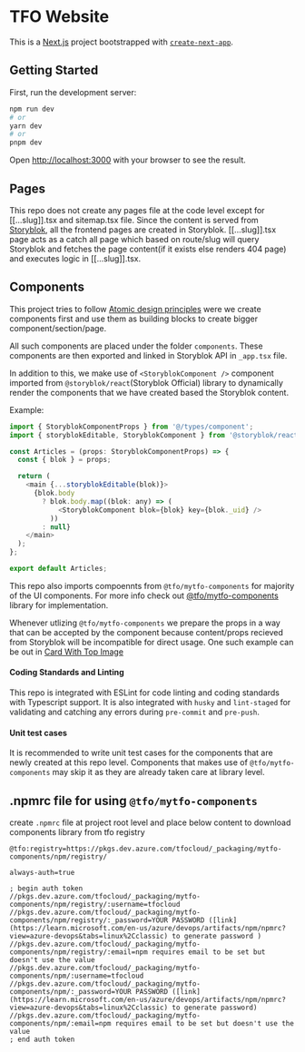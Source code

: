 # TFO Website

This is a [Next.js](https://nextjs.org/) project bootstrapped with [`create-next-app`](https://github.com/vercel/next.js/tree/canary/packages/create-next-app).

## Getting Started

First, run the development server:

```bash
npm run dev
# or
yarn dev
# or
pnpm dev
```

Open [http://localhost:3000](http://localhost:3000) with your browser to see the result.

## Pages

This repo does not create any pages file at the code level except for [[...slug]].tsx and sitemap.tsx file. Since the content is served from [Storyblok](https://www.storyblok.com/home), all the frontend pages are created in Storyblok. [[...slug]].tsx page acts as a catch all page which based on route/slug will query Storyblok and fetches the page content(if it exists else renders 404 page) and executes logic in [[...slug]].tsx.

## Components

This project tries to follow [Atomic design principles](https://atomicdesign.bradfrost.com/chapter-2/) were we create components first and use them as building blocks to create bigger component/section/page.

All such components are placed under the folder `components`. These components are then exported and linked in Storyblok API
in `_app.tsx` file.

In addition to this, we make use of `<StoryblokComponent />` component imported from `@storyblok/react`(Storyblok Official) library to dynamically render the components that we have created based the Storyblok content.

Example:

```javascript
import { StoryblokComponentProps } from '@/types/component';
import { storyblokEditable, StoryblokComponent } from '@storyblok/react';

const Articles = (props: StoryblokComponentProps) => {
  const { blok } = props;

  return (
    <main {...storyblokEditable(blok)}>
      {blok.body
        ? blok.body.map((blok: any) => (
            <StoryblokComponent blok={blok} key={blok._uid} />
          ))
        : null}
    </main>
  );
};

export default Articles;
```

This repo also imports compoennts from `@tfo/mytfo-components` for majority of the UI components. For more info check out [@tfo/mytfo-components](https://dev.azure.com.mcas.ms/tfocloud/Prospect%20Journey/_git/mytfo-components) library for implementation.

Whenever utlizing `@tfo/mytfo-components` we prepare the props in a way that can be accepted by the component because content/props recieved from Storyblok will be incompatible for direct usage. One such example can be out in [Card With Top Image](https://dev.azure.com.mcas.ms/tfocloud/TFOWEB/_git/TFOWEB?path=/src/components/Cards/TopImage.tsx)

#### Coding Standards and Linting

This repo is integrated with ESLint for code linting and coding standards with Typescript support. It is also integrated with `husky` and `lint-staged` for validating and catching any errors during `pre-commit` and `pre-push`.

#### Unit test cases

It is recommended to write unit test cases for the components that are newly created at this repo level. Components that makes use of `@tfo/mytfo-components` may skip it as they are already taken care at library level.

## .npmrc file for using `@tfo/mytfo-components`

create `.npmrc` file at project root level and place below content to download components library from tfo registry

```
@tfo:registry=https://pkgs.dev.azure.com/tfocloud/_packaging/mytfo-components/npm/registry/

always-auth=true

; begin auth token
//pkgs.dev.azure.com/tfocloud/_packaging/mytfo-components/npm/registry/:username=tfocloud
//pkgs.dev.azure.com/tfocloud/_packaging/mytfo-components/npm/registry/:_password=YOUR PASSWORD ([link](https://learn.microsoft.com/en-us/azure/devops/artifacts/npm/npmrc?view=azure-devops&tabs=linux%2Cclassic) to generate password )
//pkgs.dev.azure.com/tfocloud/_packaging/mytfo-components/npm/registry/:email=npm requires email to be set but doesn't use the value
//pkgs.dev.azure.com/tfocloud/_packaging/mytfo-components/npm/:username=tfocloud
//pkgs.dev.azure.com/tfocloud/_packaging/mytfo-components/npm/:_password=YOUR PASSWORD ([link](https://learn.microsoft.com/en-us/azure/devops/artifacts/npm/npmrc?view=azure-devops&tabs=linux%2Cclassic) to generate password)
//pkgs.dev.azure.com/tfocloud/_packaging/mytfo-components/npm/:email=npm requires email to be set but doesn't use the value
; end auth token
```
